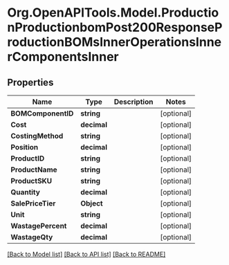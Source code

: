 # Org.OpenAPITools.Model.ProductionProductionbomPost200ResponseProductionBOMsInnerOperationsInnerComponentsInner

## Properties

Name | Type | Description | Notes
------------ | ------------- | ------------- | -------------
**BOMComponentID** | **string** |  | [optional] 
**Cost** | **decimal** |  | [optional] 
**CostingMethod** | **string** |  | [optional] 
**Position** | **decimal** |  | [optional] 
**ProductID** | **string** |  | [optional] 
**ProductName** | **string** |  | [optional] 
**ProductSKU** | **string** |  | [optional] 
**Quantity** | **decimal** |  | [optional] 
**SalePriceTier** | **Object** |  | [optional] 
**Unit** | **string** |  | [optional] 
**WastagePercent** | **decimal** |  | [optional] 
**WastageQty** | **decimal** |  | [optional] 

[[Back to Model list]](../README.md#documentation-for-models) [[Back to API list]](../README.md#documentation-for-api-endpoints) [[Back to README]](../README.md)

